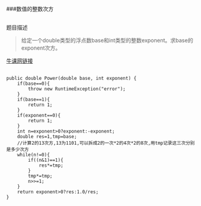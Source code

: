 ###数值的整数次方
##
题目描述  
>给定一个double类型的浮点数base和int类型的整数exponent。求base的exponent次方。    

[牛课网链接](http://www.nowcoder.com/practice/1a834e5e3e1a4b7ba251417554e07c00?tpId=13&tqId=11165&rp=1&ru=/ta/coding-interviews&qru=/ta/coding-interviews/question-ranking) 

##  
```
public double Power(double base, int exponent) {
	if(base==0){
		throw new RuntimeException("error");
	}
	if(base==1){
		return 1;
	}
	if(exponent==0){
		return 1;
	}
	int n=exponent>0?exponent:-exponent;
	double res=1,tmp=base;
	//计算2的13次方,13为1101,可以拆成2的一次*2的4次*2的8次,用tmp记录这三次分别是多少次方
	while(n!=0){
		if((n&1)==1){
			res*=tmp;
		}
		tmp*=tmp;
		n>>=1;
	}
	return exponent>0?res:1.0/res;
}
```
